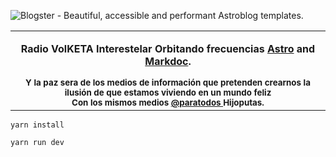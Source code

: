 ![Blogster - Beautiful, accessible and performant Astroblog templates.](/gh-assets/gh-cover.png)

<p align="center">
    <table>
        <tbody>
            <td align="center">
                <img width="2000" height="0" /><br>
                <p align="center">
                    <strong>Radio VolKETA Interestelar<strong> Orbitando frecuencias <a href="https://astro.build">Astro</a> and <a href="https://markdoc.dev">Markdoc</a>.
                </p>
                <sub>
                    Y  la paz sera de los medios de información  <b>que pretenden </b>  crearnos la ilusión de que estamos viviendo en un mundo feliz <br>
                    Con los mismos medios <a href="https://twitter.com/flexdinesh">@paratodos </a> Hijoputas.</sub><br>
                <img width="2000" height="0" />
            </td>
        </tbody>
    </table>
</p>


~~~
yarn install 

yarn run dev 

~~~